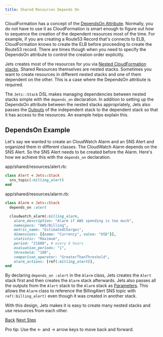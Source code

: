 ```yaml
---
title: Shared Resources Depends On
---
```


CloudFormation has a concept of the [DependsOn Attribute](https://docs.aws.amazon.com/AWSCloudFormation/latest/UserGuide/aws-attribute-dependson.html). Normally, you do not have to use it as CloudFormation is smart enough to figure out how to sequence the creation of the dependent resources most of the time. For example, if you are creating a Route53 Record that's connects to ELB, CloudFormation knows to create the ELB before proceeding to create the Route53 record. There are times though when you need to specify the DependsOn attribute to control the creation order explicitly.

Jets creates most of the resources for you via [Nested CloudFormation stacks](https://docs.aws.amazon.com/AWSCloudFormation/latest/UserGuide/using-cfn-nested-stacks.html).  Shared Resources themselves are nested stacks. Sometimes you want to create resources in different nested stacks and one of them dependent on the other. This is a case where the DependsOn attribute is required.

The `Jets::Stack` DSL makes managing dependencies between nested stacks simple with the `depends_on` declaration. In addition to setting up the DependsOn attribute between the nested stacks appropriately, Jets also passes the [Outputs](https://docs.aws.amazon.com/AWSCloudFormation/latest/UserGuide/outputs-section-structure.html) of the independent stack to the dependent stack so that it has access to the resources.  An example helps explain this.

## DependsOn Example

Let's say we wanted to create an CloudWatch Alarm and an SNS Alert and organized them in different classes. The CloudWatch Alarm depends on the SNS Alert. So the SNS Alert needs to be created before the Alarm.  Here's how we achieve this with the `depends_on` declaration.

app/shared/resources/alert.rb:

```ruby
class Alert < Jets::Stack
  sns_topic(:billing_alert)
end
```

app/shared/resources/alarm.rb:

```ruby
class Alarm < Jets::Stack
  depends_on :alert

  cloudwatch_alarm(:billing_alarm,
    alarm_description: "Alarm if AWS spending is too much",
    namespace: "AWS/Billing",
    metric_name: "EstimatedCharges",
    dimensions: [{name: "Currency", value: "USD"}],
    statistic: "Maximum",
    period: "21600", # every 6 hours
    evaluation_periods: "1",
    threshold: "100",
    comparison_operator: "GreaterThanThreshold",
    alarm_actions: [ref(:billing_alert)],
end
```

By declaring `depends_on :alert` in the `Alarm` class, Jets creates the `Alert` stack first and then creates the `Alarm` stack afterwards.  Jets also passes all the outputs from the `Alert` stack to the `Alarm` stack as [Parameters](https://docs.aws.amazon.com/AWSCloudFormation/latest/UserGuide/parameters-section-structure.html). This allows the `Alarm` class to reference the BillingAlert SNS topic with `ref(:billing_alert)` even though it was created in another stack.

With this design, Jets makes it is easy to create many nested stacks and use resources from each other.

<a id="prev" class="btn btn-basic" href="{% link _docs/shared-resources-extensions.md %}">Back</a>
<a id="next" class="btn btn-primary" href="{% link _docs/shared-resources-functions.md %}">Next Step</a>
<p class="keyboard-tip">Pro tip: Use the <- and -> arrow keys to move back and forward.</p>
